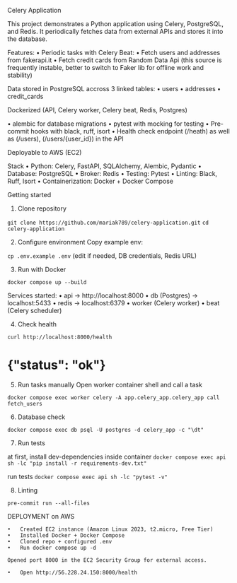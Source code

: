 Celery Application

This project demonstrates a Python application using Celery, PostgreSQL, and Redis.
It periodically fetches data from external APIs and stores it into the database.

Features:
•	Periodic tasks with Celery Beat:
•   Fetch users and addresses from fakerapi.it
•   Fetch credit cards from Random Data Api (this source is frequently instable,    better to switch to Faker lib for offline work and stability)

Data stored in PostgreSQL accross 3 linked tables:
• users
• addresses
• credit_cards

Dockerized (API, Celery worker, Celery beat, Redis, Postgres)

• alembic for database migrations
• pytest with mocking for testing 
• Pre-commit hooks with black, ruff, isort
• Health check endpoint (/heath) as well as (/users), (/users/{user_id}) in the API 

Deployable to AWS (EC2)

Stack
	•	Python: Celery, FastAPI, SQLAlchemy, Alembic, Pydantic
	•	Database: PostgreSQL
	•	Broker: Redis
	•	Testing: Pytest
	•	Linting: Black, Ruff, Isort
	•	Containerization: Docker + Docker Compose


Getting started

1. Clone repository 

```git clone https://github.com/mariak789/celery-application.git```
```cd celery-application```

2. Configure environment 
Copy example env:

```cp .env.example .env``` 
(edit if needed, DB credentials, Redis URL)

3. Run with Docker 

```docker compose up --build``` 

Services started:
	•	api → http://localhost:8000
	•	db (Postgres) → localhost:5433
	•	redis → localhost:6379
	•	worker (Celery worker)
	•	beat (Celery scheduler)

4. Check health 

```curl http://localhost:8000/health```
# {"status": "ok"}

5. Run tasks manually 
Open worker container shell and call a task 

```docker compose exec worker celery -A app.celery_app.celery_app call fetch_users```

6. Database check 

```docker compose exec db psql -U postgres -d celery_app -c "\dt"```

7. Run tests
 
 at first, install dev-dependencies inside container
```docker compose exec api sh -lc "pip install -r requirements-dev.txt"```

 run tests
```docker compose exec api sh -lc "pytest -v"```

8. Linting 

```pre-commit run --all-files```


DEPLOYMENT on AWS 

	•	Created EC2 instance (Amazon Linux 2023, t2.micro, Free Tier)
	•	Installed Docker + Docker Compose
	•	Cloned repo + configured .env
	•	Run docker compose up -d

	Opened port 8000 in the EC2 Security Group for external access. 
	
	•	Open http://56.228.24.150:8000/health 



